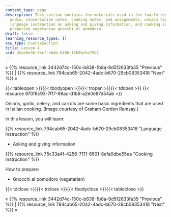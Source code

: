 ```yaml
---
content_type: page
description: This section contains the materials used in the fourth lesson, including
  audio, conversation notes, cooking notes, and assignments. Lesson topics include
  language instruction on asking and giving information, and cooking instruction on
  preparing vegetarian gnocchi al pomodoro.
draft: false
learning_resource_types: []
ocw_type: CourseSection
title: Lesson 4
uid: 45ae6e3b-7bcf-ebdb-0480-f2b9be5a75b7
---
```

« {{% resource_link 3442d74c-150c-b838-1b8a-9d5f2633fa35 "Previous" %}} | {{% resource_link 794cab65-2042-4adc-b670-29cb08353418 "Next" %}} »

{{< tableopen >}}{{< tbodyopen >}}{{< tropen >}}{{< tdopen >}}
{{< resource 970f8c93-7ff7-88ac-d1b6-a2e0e87d54ab >}}

Onions, garlic, celery, and carrots are some basic ingredients that are used in Italian cooking. (Image courtesy of Graham Gordon Ramsay.)

In this lesson, you will learn:

{{% resource_link 794cab65-2042-4adc-b670-29cb08353418 "Language Instruction" %}}

- Asking and giving information

{{% resource_link 75c33a4f-4256-7111-8501-8efa0dbe55ea "Cooking Instruction" %}}

How to prepare:

- Gnocchi al pomodoro (vegetarian)

{{< tdclose >}}{{< trclose >}}{{< tbodyclose >}}{{< tableclose >}}

« {{% resource_link 3442d74c-150c-b838-1b8a-9d5f2633fa35 "Previous" %}} | {{% resource_link 794cab65-2042-4adc-b670-29cb08353418 "Next" %}} »